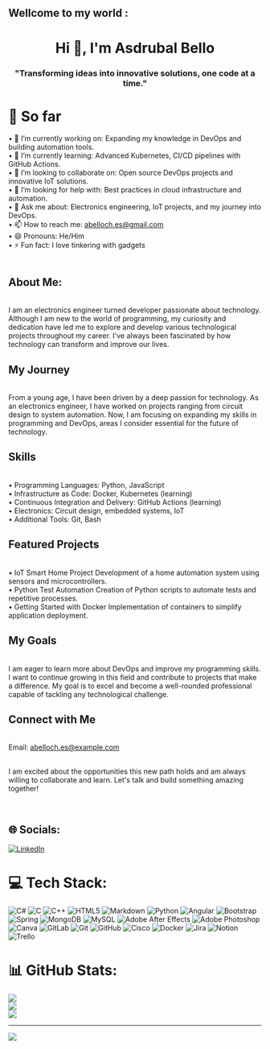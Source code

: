 <h2> Wellcome to my world : </h2>
<h1 align="center">Hi 👋, I'm Asdrubal Bello</h1>
<h3 align="center">"Transforming ideas into innovative solutions, one code at a time."</h3>


# 💫 So far
•	🔭 I’m currently working on: Expanding my knowledge in DevOps and building automation tools.<br>•	🌱 I’m currently learning: Advanced Kubernetes, CI/CD pipelines with GitHub Actions.<br>•	👯 I’m looking to collaborate on: Open source DevOps projects and innovative IoT solutions.<br>•	🤔 I’m looking for help with: Best practices in cloud infrastructure and automation.<br>•	💬 Ask me about: Electronics engineering, IoT projects, and my journey into DevOps.<br>•	📫 How to reach me: abelloch.es@gmail.com<br>•	😄 Pronouns: He/Him<br>•	⚡ Fun fact: I love tinkering with gadgets <br><br><h2>About Me:</h2><br>I am an electronics engineer turned developer passionate about technology. Although I am new to the world of programming, my curiosity and dedication have led me to explore and develop various technological projects throughout my career. I've always been fascinated by how technology can transform and improve our lives.<br><h2>My Journey</h2><br>From a young age, I have been driven by a deep passion for technology. As an electronics engineer, I have worked on projects ranging from circuit design to system automation. Now, I am focusing on expanding my skills in programming and DevOps, areas I consider essential for the future of technology.<br><h2>Skills</h2><br>•	Programming Languages: Python, JavaScript<br>•	Infrastructure as Code: Docker, Kubernetes (learning)<br>•	Continuous Integration and Delivery: GitHub Actions (learning)<br>•	Electronics: Circuit design, embedded systems, IoT<br>•	Additional Tools: Git, Bash<br><h2>Featured Projects</h2><br>•	IoT Smart Home Project Development of a home automation system using sensors and microcontrollers.<br>•	Python Test Automation Creation of Python scripts to automate tests and repetitive processes.<br>•	Getting Started with Docker Implementation of containers to simplify application deployment.<br><h2>My Goals</h2><br>I am eager to learn more about DevOps and improve my programming skills. I want to continue growing in this field and contribute to projects that make a difference. My goal is to excel and become a well-rounded professional capable of tackling any technological challenge.<br><h2>Connect with Me</h2><br>	Email: abelloch.es@example.com<br><br><p>I am excited about the opportunities this new path holds and am always willing to collaborate and learn. Let's talk and build something amazing together!</p><br>


## 🌐 Socials:
[![LinkedIn](https://img.shields.io/badge/LinkedIn-%230077B5.svg?logo=linkedin&logoColor=white)](https://www.linkedin.com/in/asdrubal-bello-202020/) 

# 💻 Tech Stack:
![C#](https://img.shields.io/badge/c%23-%23239120.svg?style=flat&logo=csharp&logoColor=white) ![C](https://img.shields.io/badge/c-%2300599C.svg?style=flat&logo=c&logoColor=white) ![C++](https://img.shields.io/badge/c++-%2300599C.svg?style=flat&logo=c%2B%2B&logoColor=white) ![HTML5](https://img.shields.io/badge/html5-%23E34F26.svg?style=flat&logo=html5&logoColor=white) ![Markdown](https://img.shields.io/badge/markdown-%23000000.svg?style=flat&logo=markdown&logoColor=white) ![Python](https://img.shields.io/badge/python-3670A0?style=flat&logo=python&logoColor=ffdd54) ![Angular](https://img.shields.io/badge/angular-%23DD0031.svg?style=flat&logo=angular&logoColor=white) ![Bootstrap](https://img.shields.io/badge/bootstrap-%238511FA.svg?style=flat&logo=bootstrap&logoColor=white) ![Spring](https://img.shields.io/badge/spring-%236DB33F.svg?style=flat&logo=spring&logoColor=white) ![MongoDB](https://img.shields.io/badge/MongoDB-%234ea94b.svg?style=flat&logo=mongodb&logoColor=white) ![MySQL](https://img.shields.io/badge/mysql-4479A1.svg?style=flat&logo=mysql&logoColor=white) ![Adobe After Effects](https://img.shields.io/badge/Adobe%20After%20Effects-9999FF.svg?style=flat&logo=Adobe%20After%20Effects&logoColor=white) ![Adobe Photoshop](https://img.shields.io/badge/adobe%20photoshop-%2331A8FF.svg?style=flat&logo=adobe%20photoshop&logoColor=white) ![Canva](https://img.shields.io/badge/Canva-%2300C4CC.svg?style=flat&logo=Canva&logoColor=white) ![GitLab](https://img.shields.io/badge/gitlab-%23181717.svg?style=flat&logo=gitlab&logoColor=white) ![Git](https://img.shields.io/badge/git-%23F05033.svg?style=flat&logo=git&logoColor=white) ![GitHub](https://img.shields.io/badge/github-%23121011.svg?style=flat&logo=github&logoColor=white) ![Cisco](https://img.shields.io/badge/cisco-%23049fd9.svg?style=flat&logo=cisco&logoColor=black) ![Docker](https://img.shields.io/badge/docker-%230db7ed.svg?style=flat&logo=docker&logoColor=white) ![Jira](https://img.shields.io/badge/jira-%230A0FFF.svg?style=flat&logo=jira&logoColor=white) ![Notion](https://img.shields.io/badge/Notion-%23000000.svg?style=flat&logo=notion&logoColor=white) ![Trello](https://img.shields.io/badge/Trello-%23026AA7.svg?style=flat&logo=Trello&logoColor=white)
# 📊 GitHub Stats:
![](https://github-readme-stats.vercel.app/api?username=abelloch&theme=dark&hide_border=false&include_all_commits=true&count_private=false)<br/>
![](https://github-readme-streak-stats.herokuapp.com/?user=abelloch&theme=dark&hide_border=false)<br/>
![](https://github-readme-stats.vercel.app/api/top-langs/?username=abelloch&theme=dark&hide_border=false&include_all_commits=true&count_private=false&layout=compact)


---
[![](https://visitcount.itsvg.in/api?id=abelloch&icon=0&color=0)](https://visitcount.itsvg.in)

<!-- Proudly created with GPRM ( https://gprm.itsvg.in ) -->
